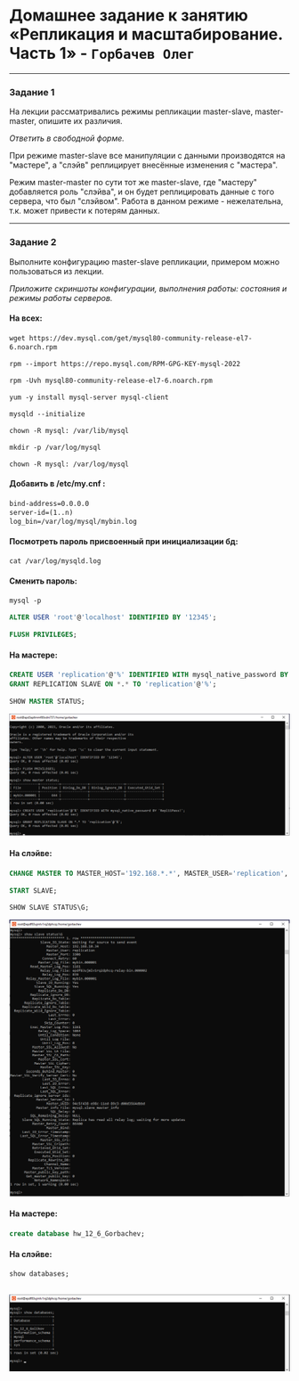 # Домашнее задание к занятию «Репликация и масштабирование. Часть 1» - `Горбачев Олег`

---

### Задание 1

На лекции рассматривались режимы репликации master-slave, master-master, опишите их различия.

*Ответить в свободной форме.*

При режиме master-slave все манипуляции с данными производятся на "мастере", а "слэйв" реплицирует внесённые изменения с "мастера".

Режим master-master по сути тот же master-slave, где "мастеру" добавляется роль "слэйва", и он будет реплицировать данные с того сервера, что был "слэйвом".  Работа в данном режиме - нежелательна, т.к. может привести к потерям данных.

---

### Задание 2

Выполните конфигурацию master-slave репликации, примером можно пользоваться из лекции.

*Приложите скриншоты конфигурации, выполнения работы: состояния и режимы работы серверов.*

#### На всех:
```
wget https://dev.mysql.com/get/mysql80-community-release-el7-6.noarch.rpm
```
```
rpm --import https://repo.mysql.com/RPM-GPG-KEY-mysql-2022
```
```
rpm -Uvh mysql80-community-release-el7-6.noarch.rpm
```
```
yum -y install mysql-server mysql-client
```
```
mysqld --initialize
```
```
chown -R mysql: /var/lib/mysql
```
```
mkdir -p /var/log/mysql
```
```
chown -R mysql: /var/log/mysql
```
#### Добавить в /etc/my.cnf :
```
bind-address=0.0.0.0
server-id=(1..n)
log_bin=/var/log/mysql/mybin.log
```
#### Посмотреть пароль присвоенный при инициализации бд:
```
cat /var/log/mysqld.log
```
#### Сменить пароль:
```
mysql -p
```
```sql
ALTER USER 'root'@'localhost' IDENTIFIED BY '12345';
```
```sql
FLUSH PRIVILEGES;
```
#### На мастере:
```sql
CREATE USER 'replication'@'%' IDENTIFIED WITH mysql_native_password BY 'Repl11Pass!';
GRANT REPLICATION SLAVE ON *.* TO 'replication'@'%';
```
```sql
SHOW MASTER STATUS;
```
![2-1](./12.6-2-001.jpg)
#### На слэйве:
```sql
CHANGE MASTER TO MASTER_HOST='192.168.*.*', MASTER_USER='replication', MASTER_PASSWORD='Repl11Pass!', MASTER_LOG_FILE = 'mybin.000001', MASTER_LOG_POS = (число из колонки position из статуса мастера);
```
```sql
START SLAVE;
```
```sql
SHOW SLAVE STATUS\G;
```
![2-2](./12.6-2-002.jpg)
#### На мастере: 
```sql
create database hw_12_6_Gorbachev;
```
#### На слэйве:
```sql
show databases;
```
![2-3](./12.6-2-003.jpg)
---

